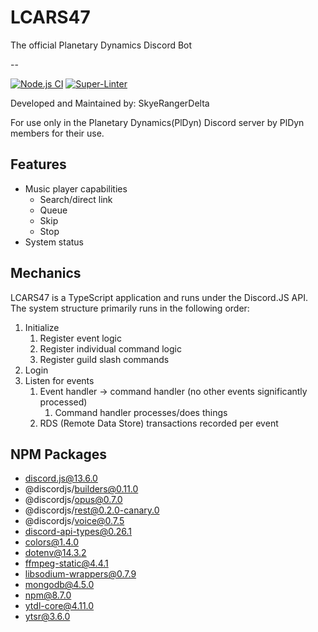 # LCARS47
The official Planetary Dynamics Discord Bot

--

[![Node.js CI](https://github.com/SkyeRangerDelta/LCARS47/actions/workflows/dev-test.yml/badge.svg)](https://github.com/SkyeRangerDelta/LCARS47/actions/workflows/dev-test.yml)
[![Super-Linter](https://github.com/SkyeRangerDelta/LCARS47/actions/workflows/super-linter.yml/badge.svg)](https://github.com/marketplace/actions/super-linter)

Developed and Maintained by: SkyeRangerDelta

For use only in the Planetary Dynamics(PlDyn) Discord server by PlDyn members for their use.

## Features
- Music player capabilities
  - Search/direct link
  - Queue
  - Skip
  - Stop
- System status

## Mechanics
LCARS47 is a TypeScript application and runs under the Discord.JS API. The system structure primarily runs in the following order:
1. Initialize
   1. Register event logic
   2. Register individual command logic
   3. Register guild slash commands
2. Login
3. Listen for events
   1. Event handler -> command handler (no other events significantly processed)
      1. Command handler processes/does things
   2. RDS (Remote Data Store) transactions recorded per event

## NPM Packages
- discord.js@13.6.0
- @discordjs/builders@0.11.0
- @discordjs/opus@0.7.0
- @discordjs/rest@0.2.0-canary.0
- @discordjs/voice@0.7.5
- discord-api-types@0.26.1
- colors@1.4.0
- dotenv@14.3.2
- ffmpeg-static@4.4.1
- libsodium-wrappers@0.7.9
- mongodb@4.5.0
- npm@8.7.0
- ytdl-core@4.11.0
- ytsr@3.6.0

